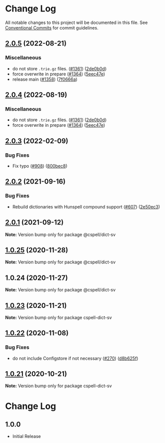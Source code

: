 # Change Log

All notable changes to this project will be documented in this file.
See [Conventional Commits](https://conventionalcommits.org) for commit guidelines.

## [2.0.5](https://github.com/nschonni/cspell-dicts/compare/@cspell/dict-sv-v2.0.4...@cspell/dict-sv@2.0.5) (2022-08-21)


### Miscellaneous

* do not store `.trie.gz` files. ([#1361](https://github.com/nschonni/cspell-dicts/issues/1361)) ([2de0b0d](https://github.com/nschonni/cspell-dicts/commit/2de0b0df4b8addfd69e2e6899c05f8b502799b7c))
* force overwrite in prepare ([#1364](https://github.com/nschonni/cspell-dicts/issues/1364)) ([5eec47e](https://github.com/nschonni/cspell-dicts/commit/5eec47e223f1dd6370fcbc3c1b6b0361c92bbddf))
* release main ([#1358](https://github.com/nschonni/cspell-dicts/issues/1358)) ([7f0666a](https://github.com/nschonni/cspell-dicts/commit/7f0666a869ffeef44c755f30ec61b5a4043772d7))

## [2.0.4](https://github.com/streetsidesoftware/cspell-dicts/compare/@cspell/dict-sv@2.0.3...@cspell/dict-sv@2.0.4) (2022-08-19)


### Miscellaneous

* do not store `.trie.gz` files. ([#1361](https://github.com/streetsidesoftware/cspell-dicts/issues/1361)) ([2de0b0d](https://github.com/streetsidesoftware/cspell-dicts/commit/2de0b0df4b8addfd69e2e6899c05f8b502799b7c))
* force overwrite in prepare ([#1364](https://github.com/streetsidesoftware/cspell-dicts/issues/1364)) ([5eec47e](https://github.com/streetsidesoftware/cspell-dicts/commit/5eec47e223f1dd6370fcbc3c1b6b0361c92bbddf))

## [2.0.3](https://github.com/streetsidesoftware/cspell-dicts/compare/@cspell/dict-sv@2.0.2...@cspell/dict-sv@2.0.3) (2022-02-09)


### Bug Fixes

* Fix typo ([#908](https://github.com/streetsidesoftware/cspell-dicts/issues/908)) ([800bec8](https://github.com/streetsidesoftware/cspell-dicts/commit/800bec814558a84b3294d2fc2b37ec170686ac6a))





## [2.0.2](https://github.com/streetsidesoftware/cspell-dicts/compare/@cspell/dict-sv@2.0.1...@cspell/dict-sv@2.0.2) (2021-09-16)


### Bug Fixes

* Rebuild dictionaries with Hunspell compound support ([#607](https://github.com/streetsidesoftware/cspell-dicts/issues/607)) ([2e50ec3](https://github.com/streetsidesoftware/cspell-dicts/commit/2e50ec30dae89bef42c673265e9854b61598f786))





## [2.0.1](https://github.com/streetsidesoftware/cspell-dicts/compare/@cspell/dict-sv@1.0.25...@cspell/dict-sv@2.0.1) (2021-09-12)

**Note:** Version bump only for package @cspell/dict-sv





## [1.0.25](https://github.com/streetsidesoftware/cspell-dicts/compare/@cspell/dict-sv@1.0.24...@cspell/dict-sv@1.0.25) (2020-11-28)

**Note:** Version bump only for package @cspell/dict-sv





## 1.0.24 (2020-11-27)

**Note:** Version bump only for package @cspell/dict-sv





## [1.0.23](https://github.com/streetsidesoftware/cspell-dicts/compare/cspell-dict-sv@1.0.22...cspell-dict-sv@1.0.23) (2020-11-21)

**Note:** Version bump only for package cspell-dict-sv

## [1.0.22](https://github.com/streetsidesoftware/cspell-dicts/compare/cspell-dict-sv@1.0.21...cspell-dict-sv@1.0.22) (2020-11-08)

### Bug Fixes

- do not include Configstore if not necessary ([#270](https://github.com/streetsidesoftware/cspell-dicts/issues/270)) ([d8b625f](https://github.com/streetsidesoftware/cspell-dicts/commit/d8b625f2f42d5cc6c4a9390216ac1e5037886e44))

## [1.0.21](https://github.com/streetsidesoftware/cspell-dicts/compare/cspell-dict-sv@1.0.20...cspell-dict-sv@1.0.21) (2020-10-21)

**Note:** Version bump only for package cspell-dict-sv

# Change Log

## 1.0.0

- Initial Release
